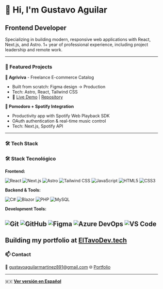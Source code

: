 # 👋 Hi, I'm Gustavo Aguilar

## Frontend Developer 

Specializing in building modern, responsive web applications with React, Next.js, and Astro. 
1+ year of professional experience, including project leadership and remote work.

---


### 🚀 Featured Projects

**🛒 Agriviva** - Freelance E-commerce Catalog
- Built from scratch: Figma design → Production
- Tech: Astro, React, Tailwind CSS
- 🔗 [Live Demo](https://www.agriviva.com.mx/) | [Repository](https://github.com/gustavo234124/Agriviva)

**🎵 Pomodoro + Spotify Integration**
- Productivity app with Spotify Web Playback SDK
- OAuth authentication & real-time music control
- Tech: Next.js, Spotify API
---

### 🛠️ Tech Stack

### 🛠️ Stack Tecnológico

**Frontend:**

![React](https://img.shields.io/badge/React-20232A?style=for-the-badge&logo=react&logoColor=61DAFB)
![Next.js](https://img.shields.io/badge/Next.js-000000?style=for-the-badge&logo=next.js&logoColor=white)
![Astro](https://img.shields.io/badge/Astro-FF5D01?style=for-the-badge&logo=astro&logoColor=white)
![Tailwind CSS](https://img.shields.io/badge/Tailwind_CSS-38B2AC?style=for-the-badge&logo=tailwind-css&logoColor=white)
![JavaScript](https://img.shields.io/badge/JavaScript-F7DF1E?style=for-the-badge&logo=javascript&logoColor=black)
![HTML5](https://img.shields.io/badge/HTML5-E34F26?style=for-the-badge&logo=html5&logoColor=white)
![CSS3](https://img.shields.io/badge/CSS3-1572B6?style=for-the-badge&logo=css3&logoColor=white)

**Backend & Tools:**

![C#](https://img.shields.io/badge/C%23-239120?style=for-the-badge&logo=c-sharp&logoColor=white)
![Blazor](https://img.shields.io/badge/Blazor-512BD4?style=for-the-badge&logo=blazor&logoColor=white)
![PHP](https://img.shields.io/badge/PHP-777BB4?style=for-the-badge&logo=php&logoColor=white)
![MySQL](https://img.shields.io/badge/MySQL-4479A1?style=for-the-badge&logo=mysql&logoColor=white)

**Development Tools:**

![Git](https://img.shields.io/badge/Git-F05032?style=for-the-badge&logo=git&logoColor=white)
![GitHub](https://img.shields.io/badge/GitHub-100000?style=for-the-badge&logo=github&logoColor=white)
![Figma](https://img.shields.io/badge/Figma-F24E1E?style=for-the-badge&logo=figma&logoColor=white)
![Azure DevOps](https://img.shields.io/badge/Azure_DevOps-0078D7?style=for-the-badge&logo=azure-devops&logoColor=white)
![VS Code](https://img.shields.io/badge/VS_Code-007ACC?style=for-the-badge&logo=visual-studio-code&logoColor=white)
---

Building my portfolio at [ElTavoDev.tech](https://eltavodev.tech) 
---

### 📫 Contact
📧 gustavoaguilarmartinez891@gmail.com
🌐 [Portfolio](https://eltavodev.tech)

---
🇲🇽 **[Ver versión en Español](/README.es.md)**
